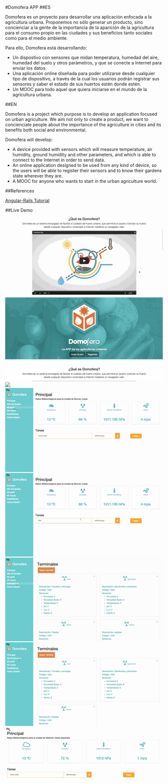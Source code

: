 #Domofera APP
##ES

Domofera es un proyecto para desarrollar una aplicación enfocada a la agricultura urbana. Proponemos no sólo generar un producto, sino concienciar a la gente de la importancia de la aparición de la agricultura para el consumo propio en las ciudades y sus beneficios tanto sociales como para el medio ambiente.

Para ello, Domofera está desarrollando:

* Un dispostivo con sensores que midan temperatura, humedad del aire, humedad del suelo y otros parámetros, y que se conecte a Internet para enviar los datos.
* Una aplicación online diseñada para poder utilizarse desde cualquier tipo de dispositivo, a través de la cual los usuarios podrán registrar sus sensores y saber el estado de sus huertos estén donde estén.
* Un MOOC para todo aquel que quiera iniciarse en el mundo de la agricultura urbana.
 
##EN

Domofera is a project which purpose is to develop an application focused on urban agriculture. We aim not only to create a product, we want to concienciate people about the importance of the agriculture in cities and its benefits both social and environmental. 

Domofera will develop:

* A device provided with sensors which will measure temperature, air humidity, ground humidity and other parameters, and which is able to connect to the Internet in order to send data.
* An online application designed to be used from any kind of device, so the users will be able to register their sensors and to know their gardens state wherever they are.
* A MOOC for anyone who wants to start in the urban agriculture world.


##References

[Angular-Rails Tutorial](http://angular-rails.com/)

##Live Demo
![](gifs/mainpage.gif)
![](gifs/login.gif)
![](gifs/newsession.gif)
![](gifs/profile.gif)
![](gifs/todos.gif)
![](gifs/statistics.gif)
![](gifs/terminalsprofile.gif)
![](gifs/logout.gif)



